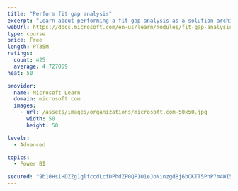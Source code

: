 ```yaml
---
title: "Perform fit gap analysis"
excerpt: "Learn about performing a fit gap analysis as a solution architect for Dynamics 365 and Microsoft Power Platform."
webUrl: https://docs.microsoft.com/en-us/learn/modules/fit-gap-analysis/
type: course
price: Free
length: PT35M
ratings:
  count: 425
  average: 4.727059
heat: 50

provider:
  name: Microsoft Learn
  domain: microsoft.com
  images:
    - url: /assets/images/organizations/microsoft.com-50x50.jpg
      width: 50
      height: 50

levels:
  - Advanced

topics:
  - Power BI

secured: "9b10HsiHDZZg1glfccdLcfDPhdZP0QP1O1eJoNinzgd8j6bCKTT5PnP7m4WI5bRNZGQI46HxHtHeLofVnzXiYKTolPszohIVyuOuOxOipDtrxSEcxgyf+hl1oGMbJh2Wm3VJ+yiM6V6zdrrii9nAjOi9keDdlXpsrq7TfYGDbIVZBq+OmMSEou+eeTNZzpMZLKG1WUCSdWHbArs8mBTOYF7wUSKvKNRm4kZFSJj2mVyLqvM1/Lt9eQt6xh5nq22r4m3y5d9ZrlQ4R2Da217RhKkG073k2/KyhwLxrrui9BpLfDECXHz2eX94qy36+PVwKvogZjOY0q2ymuedGSE4QXfymJkOre5WIjPibkDLaIhQujMukPaw/pz/cIyF5TWV4M5sKTZKJzqApg9jL7XpG1dD7h73rJHLGDTQETdqcYE=;Pj87GP1lp9qgBBs2PTgTgA=="
---
```


